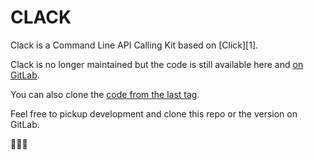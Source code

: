 # CLACK

Clack is a Command Line API Calling Kit based on [Click][1].

Clack is no longer maintained but the code is still available here and [on GitLab](https://gitlab.com/rmnl/clack).

You can also clone the [code from the last tag](https://github.com/rmnl/clack/tree/2.0.0b9).

Feel free to pickup development and clone this repo or the version on GitLab.

👋👋👋